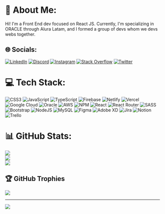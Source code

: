 # 💫 About Me:
Hi! I'm a Front End dev focused on React JS. Currently, I'm specializing in ORACLE through Alura Latam, and I formed a group of devs whom we devs webs together.


## 🌐 Socials:
[![LinkedIn](https://img.shields.io/badge/LinkedIn-%230077B5.svg?logo=linkedin&logoColor=white)](https://linkedin.com/in/axel-torletti) 
[![Discord](https://img.shields.io/badge/Discord-%237289DA.svg?logo=discord&logoColor=white)](https://discord.gg/JAIJA#7277) [![Instagram](https://img.shields.io/badge/Instagram-%23E4405F.svg?logo=Instagram&logoColor=white)](https://instagram.com/joaquintorletti) [![Stack Overflow](https://img.shields.io/badge/-Stackoverflow-FE7A16?logo=stack-overflow&logoColor=white)](https://stackoverflow.com/users/user:322296) [![Twitter](https://img.shields.io/badge/Twitter-%231DA1F2.svg?logo=Twitter&logoColor=white)](https://twitter.com/TorlettiAxel) 

# 💻 Tech Stack:
![CSS3](https://img.shields.io/badge/css3-%231572B6.svg?style=flat&logo=css3&logoColor=white) ![JavaScript](https://img.shields.io/badge/javascript-%23323330.svg?style=flat&logo=javascript&logoColor=%23F7DF1E) ![TypeScript](https://img.shields.io/badge/typescript-%23007ACC.svg?style=flat&logo=typescript&logoColor=white) ![Firebase](https://img.shields.io/badge/firebase-%23039BE5.svg?style=flat&logo=firebase) ![Netlify](https://img.shields.io/badge/netlify-%23000000.svg?style=flat&logo=netlify&logoColor=#00C7B7) ![Vercel](https://img.shields.io/badge/vercel-%23000000.svg?style=flat&logo=vercel&logoColor=white) ![Google Cloud](https://img.shields.io/badge/Google%20Cloud-%234285F4.svg?style=flat&logo=google-cloud&logoColor=white) ![Oracle](https://img.shields.io/badge/Oracle-F80000?style=flat&logo=oracle&logoColor=white) ![AWS](https://img.shields.io/badge/AWS-%23FF9900.svg?style=flat&logo=amazon-aws&logoColor=white) ![NPM](https://img.shields.io/badge/NPM-%23000000.svg?style=flat&logo=npm&logoColor=white) ![React](https://img.shields.io/badge/react-%2320232a.svg?style=flat&logo=react&logoColor=%2361DAFB) ![React Router](https://img.shields.io/badge/React_Router-CA4245?style=flat&logo=react-router&logoColor=white) ![SASS](https://img.shields.io/badge/SASS-hotpink.svg?style=flat&logo=SASS&logoColor=white) ![Bootstrap](https://img.shields.io/badge/bootstrap-%23563D7C.svg?style=flat&logo=bootstrap&logoColor=white) ![NodeJS](https://img.shields.io/badge/node.js-6DA55F?style=flat&logo=node.js&logoColor=white) ![MySQL](https://img.shields.io/badge/mysql-%2300f.svg?style=flat&logo=mysql&logoColor=white) 	![Figma](https://img.shields.io/badge/figma-%23F24E1E.svg?style=flat&logo=figma&logoColor=white) ![Adobe XD](https://img.shields.io/badge/Adobe%20XD-470137?style=flat&logo=Adobe%20XD&logoColor=#FF61F6) ![Jira](https://img.shields.io/badge/jira-%230A0FFF.svg?style=flat&logo=jira&logoColor=white) ![Notion](https://img.shields.io/badge/Notion-%23000000.svg?style=flat&logo=notion&logoColor=white) ![Trello](https://img.shields.io/badge/Trello-%23026AA7.svg?style=flat&logo=Trello&logoColor=white)
# 📊 GitHub Stats:
![](https://github-readme-stats.vercel.app/api?username=TorlettiJoaquin&theme=jolly&hide_border=false&include_all_commits=false&count_private=false)<br/>
![](https://github-readme-streak-stats.herokuapp.com/?user=TorlettiJoaquin&theme=jolly&hide_border=false)<br/>
![](https://github-readme-stats.vercel.app/api/top-langs/?username=TorlettiJoaquin&theme=jolly&hide_border=false&include_all_commits=false&count_private=false&layout=compact)

## 🏆 GitHub Trophies
![](https://github-profile-trophy.vercel.app/?username=TorlettiJoaquin&theme=radical&no-frame=true&no-bg=true&margin-w=4)

---
[![](https://visitcount.itsvg.in/api?id=TorlettiJoaquin&icon=5&color=11)](https://visitcount.itsvg.in)

<!-- Proudly created with GPRM ( https://gprm.itsvg.in ) -->
